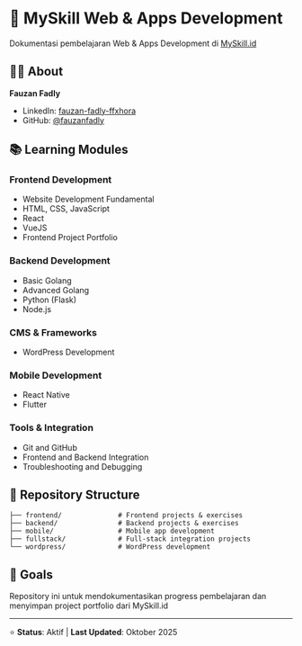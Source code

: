 # 🚀 MySkill Web & Apps Development

Dokumentasi pembelajaran Web & Apps Development di [MySkill.id](https://myskill.id/)

## 👨‍💻 About

**Fauzan Fadly**
- LinkedIn: [fauzan-fadly-ffxhora](https://www.linkedin.com/in/fauzan-fadly-ffxhora/)
- GitHub: [@fauzanfadly](https://github.com/fauzanfadly)

## 📚 Learning Modules

### Frontend Development
- Website Development Fundamental
- HTML, CSS, JavaScript
- React
- VueJS
- Frontend Project Portfolio

### Backend Development
- Basic Golang
- Advanced Golang
- Python (Flask)
- Node.js

### CMS & Frameworks
- WordPress Development

### Mobile Development
- React Native
- Flutter

### Tools & Integration
- Git and GitHub
- Frontend and Backend Integration
- Troubleshooting and Debugging

## 📂 Repository Structure

```
├── frontend/              # Frontend projects & exercises
├── backend/               # Backend projects & exercises
├── mobile/                # Mobile app development
├── fullstack/             # Full-stack integration projects
└── wordpress/             # WordPress development
```

## 🎯 Goals

Repository ini untuk mendokumentasikan progress pembelajaran dan menyimpan project portfolio dari MySkill.id

---

⭐ **Status**: Aktif | **Last Updated**: Oktober 2025
